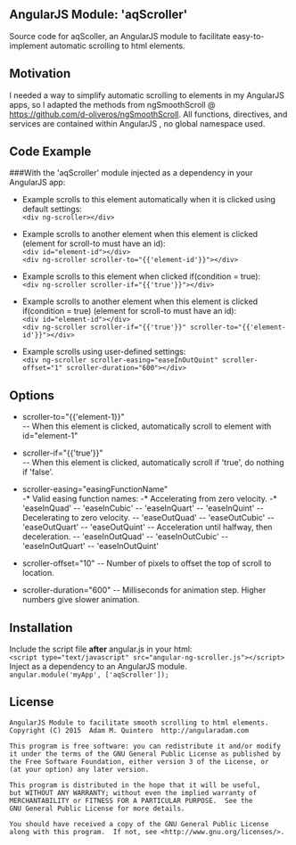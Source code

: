 ## AngularJS Module: 'aqScroller'

Source code for aqScoller, an AngularJS module to facilitate easy-to-implement automatic scrolling to html elements.

## Motivation

I needed a way to simplify automatic scrolling to elements in my AngularJS apps, so I adapted the methods from ngSmoothScroll @ https://github.com/d-oliveros/ngSmoothScroll. All functions, directives, and services are contained within AngularJS , no global namespace used. 

## Code Example

###With the 'aqScroller' module injected as a dependency in your AngularJS app:

* Example scrolls to this element automatically when it is clicked using default settings:<br>
`<div ng-scroller></div>`

* Example scrolls to another element when this element is clicked (element for scroll-to must have an id):<br>
`<div id="element-id"></div>`<br>
`<div ng-scroller scroller-to="{{'element-id'}}"></div>`

* Example scrolls to this element when clicked if(condition = true):<br>
`<div ng-scroller scroller-if="{{'true'}}"></div>`

* Example scrolls to another element when this element is clicked if(condition = true) (element for scroll-to must have an id):<br>
`<div id="element-id"></div>`<br>
`<div ng-scroller scroller-if="{{'true'}}" scroller-to="{{'element-id'}}"></div>`

* Example scrolls using user-defined settings:<br>
`<div ng-scroller scroller-easing="easeInOutQuint" scroller-offset="1" scroller-duration="600"></div>`

## Options

* scroller-to="{{'element-1}}"<br>
-- When this element is clicked, automatically scroll to element with id="element-1"

* scroller-if="{{'true'}}"<br>
-- When this element is clicked, automatically scroll if 'true', do nothing if 'false'.

* scroller-easing="easingFunctionName"<br>
-* Valid easing function names:
-* Accelerating from zero velocity.
-* 'easeInQuad'
-- 'easeInCubic'
-- 'easeInQuart'
-- 'easeInQuint'
-- Decelerating to zero velocity.
-- 'easeOutQuad'
-- 'easeOutCubic'
-- 'easeOutQuart'
-- 'easeOutQuint'
-- Acceleration until halfway, then deceleration.
-- 'easeInOutQuad'
-- 'easeInOutCubic'
-- 'easeInOutQuart'
-- 'easeInOutQuint'

* scroller-offset="10"
-- Number of pixels to offset the top of scroll to location.

* scroller-duration="600"
-- Milliseconds for animation step. Higher numbers give slower animation.

## Installation

Include the script file **after** angular.js in your html:<br>
`<script type="text/javascript" src="angular-ng-scroller.js"></script>`<br>
Inject as a dependency to an AngularJS module.<br>
`angular.module('myApp', ['aqScroller']);`

## License

	AngularJS Module to facilitate smooth scrolling to html elements.
	Copyright (C) 2015  Adam M. Quintero  http://angularadam.com 

    This program is free software: you can redistribute it and/or modify
    it under the terms of the GNU General Public License as published by
    the Free Software Foundation, either version 3 of the License, or
    (at your option) any later version.

    This program is distributed in the hope that it will be useful,
    but WITHOUT ANY WARRANTY; without even the implied warranty of
    MERCHANTABILITY or FITNESS FOR A PARTICULAR PURPOSE.  See the
    GNU General Public License for more details.

    You should have received a copy of the GNU General Public License
    along with this program.  If not, see <http://www.gnu.org/licenses/>.